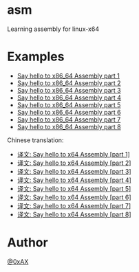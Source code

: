 asm
==============

Learning assembly for linux-x64

Examples
==============

  * [Say hello to x86_64 Assembly part 1](https://0xax.github.io/asm_1/)
  * [Say hello to x86_64 Assembly part 2](https://0xax.github.io/asm_2/)
  * [Say hello to x86_64 Assembly part 3](https://0xax.github.io/asm_3/)
  * [Say hello to x86_64 Assembly part 4](https://0xax.github.io/asm_4/)
  * [Say hello to x86_64 Assembly part 5](https://0xax.github.io/asm_5/)
  * [Say hello to x86_64 Assembly part 6](https://0xax.github.io/asm_6/)
  * [Say hello to x86_64 Assembly part 7](https://0xax.github.io/asm_7/)
  * [Say hello to x86_64 Assembly part 8](https://0xax.github.io/asm_8/)

Chinese translation:

  * [译文: Say hello to x64 Assembly [part 1]](https://vvl.me/2016/08/translation-Say-hello-to-x64-Assembly-part-1/)
  * [译文: Say hello to x64 Assembly [part 2]](https://vvl.me/2016/08/translation-Say-hello-to-x64-Assembly-part-2/)
  * [译文: Say hello to x64 Assembly [part 3]](https://vvl.me/2016/08/translation-Say-hello-to-x64-Assembly-part-3/)
  * [译文: Say hello to x64 Assembly [part 4]](https://vvl.me/2016/08/translation-Say-hello-to-x64-Assembly-part-4/)
  * [译文: Say hello to x64 Assembly [part 5]](https://vvl.me/2016/08/translation-Say-hello-to-x64-Assembly-part-5/)
  * [译文: Say hello to x64 Assembly [part 6]](https://vvl.me/2016/08/translation-Say-hello-to-x64-Assembly-part-6/)
  * [译文: Say hello to x64 Assembly [part 7]](https://vvl.me/2016/08/translation-Say-hello-to-x64-Assembly-part-7/)
  * [译文: Say hello to x64 Assembly [part 8]](https://vvl.me/2016/08/translation-Say-hello-to-x64-Assembly-part-8/)

Author
==============

[@0xAX](https://x.com/0xAX)
